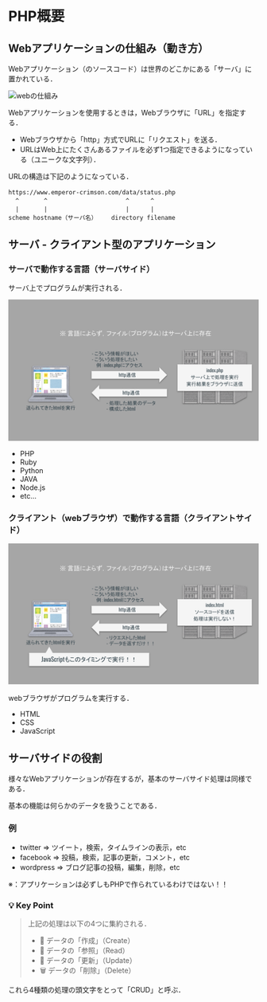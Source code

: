 # PHP概要

## Webアプリケーションの仕組み（動き方）

Webアプリケーション（のソースコード）は世界のどこかにある「サーバ」に置かれている．

![webの仕組み](./img/php_file_web01.svg)

Webアプリケーションを使用するときは，Webブラウザに「URL」を指定する．
  - Webブラウザから「http」方式でURLに「リクエスト」を送る．
  - URLはWeb上にたくさんあるファイルを必ず1つ指定できるようになっている（ユニークな文字列）．

URLの構造は下記のようになっている．

```txt
https://www.emperor-crimson.com/data/status.php
  ^       ^                      ^      ^
  |       |                      |      |
scheme hostname（サーバ名）    directory filename
```

## サーバ - クライアント型のアプリケーション

### サーバで動作する言語（サーバサイド）

サーバ上でプログラムが実行される．

![サーバサイド言語の動き方](./img/php_web_server.svg)

- PHP
- Ruby
- Python
- JAVA
- Node.js
- etc...

### クライアント（webブラウザ）で動作する言語（クライアントサイド）

![クライアントサイド言語の動き方](./img/php_web_client.svg)

webブラウザがプログラムを実行する．

- HTML
- CSS
- JavaScript


## サーバサイドの役割

様々なWebアプリケーションが存在するが，基本のサーバサイド処理は同様である．

基本の機能は何らかのデータを扱うことである．

### 例

- twitter     =>  ツイート，検索，タイムラインの表示，etc
- facebook		=>  投稿，検索，記事の更新，コメント，etc
- wordpress		=>  ブログ記事の投稿，編集，削除，etc

※：アプリケーションは必ずしもPHPで作られているわけではない！！

### 💡 Key Point

>上記の処理は以下の4つに集約される．
>
>- 📝 データの「作成」（Create）
>- 📖 データの「参照」（Read）
>- 🔄 データの「更新」（Update）
>- 🗑 データの「削除」（Delete）

これら4種類の処理の頭文字をとって「CRUD」と呼ぶ．
